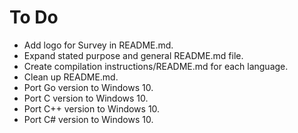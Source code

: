 # To Do

- Add logo for Survey in README.md.
- Expand stated purpose and general README.md file.
- Create compilation instructions/README.md for each language.
- Clean up README.md.
- Port Go version to Windows 10.
- Port C version to Windows 10.
- Port C++ version to Windows 10.
- Port C# version to Windows 10.

